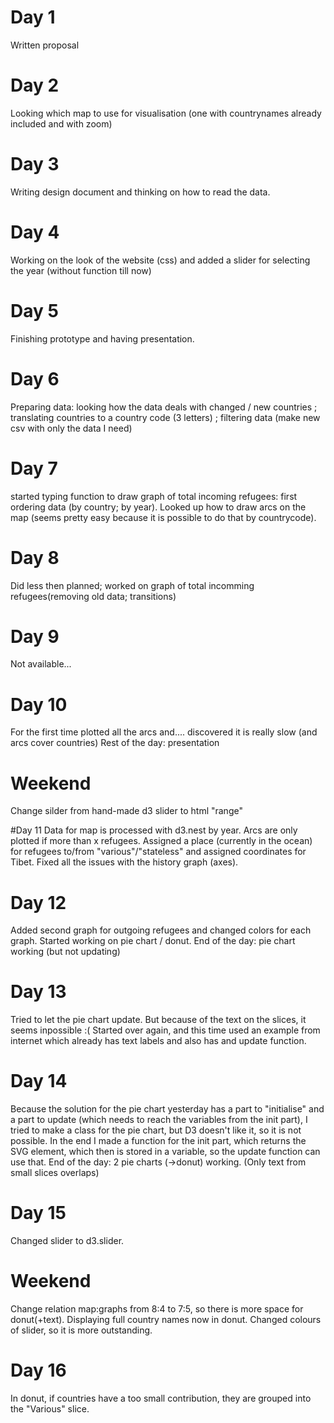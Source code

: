 # Day 1
Written proposal

# Day 2
Looking which map to use for visualisation (one with countrynames already included and with zoom)

# Day 3
Writing design document and thinking on how to read the data.

# Day 4
Working on the look of the website (css) and added a slider for selecting the year (without function till now)

# Day 5
Finishing prototype and having presentation.

# Day 6
Preparing data: looking how the data deals with changed / new countries ; translating countries to a country code (3 letters) ; filtering data (make new csv with only the data I need)

# Day 7
started typing function to draw graph of total incoming refugees: first ordering data (by country; by year). Looked up how to draw arcs on the map (seems pretty easy because it is possible to do that by countrycode).

# Day 8
Did less then planned; worked on graph of total incomming refugees(removing old data; transitions)

# Day 9
Not available...

# Day 10
For the first time plotted all the arcs and.... discovered it is really slow (and arcs cover countries) Rest of the day: presentation

# Weekend
Change silder from hand-made d3 slider to html "range"

#Day 11
Data for map is processed with d3.nest by year. Arcs are only plotted if more than x refugees. Assigned a place (currently in the ocean) for refugees to/from "various"/"stateless" and assigned coordinates for Tibet.  Fixed all the issues with the history graph (axes).

# Day 12
Added second graph for outgoing refugees and changed colors for each graph.
Started working on pie chart / donut. End of the day: pie chart working (but not updating)

# Day 13
Tried to let the pie chart update. But because of the text on the slices, it seems inpossible :(
Started over again, and this time used an example from internet which already has text labels and also has and update function.

# Day 14
Because the solution for the pie chart yesterday has a part to "initialise" and a part to update (which needs to reach the variables from the init part), I tried to make a class for the pie chart, but D3 doesn't like it, so it is not possible.
In the end I made a function for the init part, which returns the SVG element, which then is stored in a variable, so the update function can use that. End of the day: 2 pie charts (->donut) working. (Only text from small slices overlaps)

# Day 15
Changed slider to d3.slider.

# Weekend
Change relation map:graphs from 8:4 to 7:5, so there is more space for donut(+text). Displaying full country names now in donut. Changed colours of slider, so it is more outstanding.

# Day 16
In donut, if countries have a too small contribution, they are grouped into the "Various" slice.